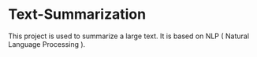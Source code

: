 # Text-Summarization
This project is used to summarize a large text. It is based on NLP ( Natural Language Processing ).
